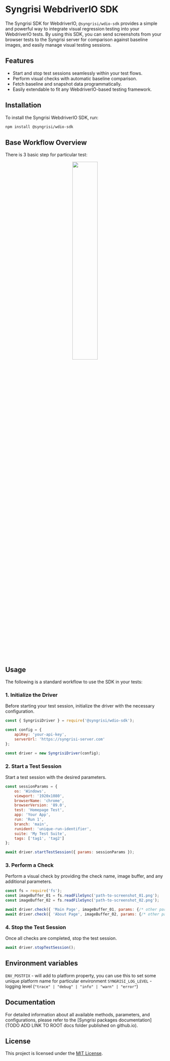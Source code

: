 # Syngrisi WebdriverIO SDK

The Syngrisi SDK for WebdriverIO, `@syngrisi/wdio-sdk` provides a simple and powerful way to integrate visual regression
testing into your WebdriverIO tests. By using this SDK, you can send screenshots from your browser tests to the Syngrisi
server for comparison against baseline images, and easily manage visual testing sessions.

## Features

- Start and stop test sessions seamlessly within your test flows.
- Perform visual checks with automatic baseline comparison.
- Fetch baseline and snapshot data programmatically.
- Easily extendable to fit any WebdriverIO-based testing framework.

## Installation

To install the Syngrisi WebdriverIO SDK, run:

```bash
npm install @syngrisi/wdio-sdk
````

## Base Workflow Overview

There is 3 basic step for particular test:

<p align="center">
<img src="./docs/flow.png" width="40%">
</p>

## Usage

The following is a standard workflow to use the SDK in your tests:

### 1. Initialize the Driver

Before starting your test session, initialize the driver with the necessary configuration.

```js
const { SyngrisiDriver } = require('@syngrisi/wdio-sdk');

const config = {
    apiKey: 'your-api-key',
    serverUrl: 'https://syngrisi-server.com'
};

const driver = new SyngrisiDriver(config);
```

### 2. Start a Test Session

Start a test session with the desired parameters.

```js
const sessionParams = {
    os: 'Windows',
    viewport: '1920x1080',
    browserName: 'chrome',
    browserVersion: '89.0',
    test: 'Homepage Test',
    app: 'Your App',
    run: 'Run 1',
    branch: 'main',
    runident: 'unique-run-identifier',
    suite: 'My Test Suite',
    tags: ['tag1', 'tag2']
};

await driver.startTestSession({ params: sessionParams });
```

### 3. Perform a Check

Perform a visual check by providing the check name, image buffer, and any additional parameters.

```js
const fs = require('fs');
const imageBuffer_01 = fs.readFileSync('path-to-screenshot_01.png');
const imageBuffer_02 = fs.readFileSync('path-to-screenshot_02.png');

await driver.check({ 'Main Page', imageBuffer_01, params: {/* other parameters */ } });
await driver.check({ 'About Page', imageBuffer_02, params: {/* other parameters */ } });

```

### 4. Stop the Test Session

Once all checks are completed, stop the test session.

```js
await driver.stopTestSession();
```

## Environment variables

`ENV_POSTFIX` - will add to platform property, you can use this to set some unique platform name for particular
environment
`SYNGRISI_LOG_LEVEL` - logging level (`"trace" | "debug" | "info" | "warn" | "error"`)

## Documentation

For detailed information about all available methods, parameters, and configurations, please refer to
the [Syngrisi packages documentation](TODO ADD LINK TO ROOT docs folder published on github.io).

## License

This project is licensed under the [MIT License](LICENSE.md).

